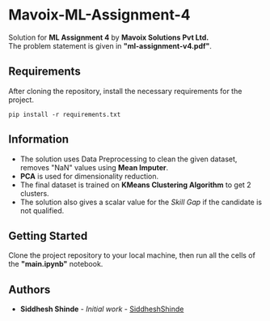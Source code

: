 # Mavoix-ML-Assignment-4

Solution for **ML Assignment 4** by **Mavoix Solutions Pvt Ltd.** <br>The problem statement is given in **"ml-assignment-v4.pdf"**.


## Requirements

After cloning the repository, install the necessary requirements for the project.
```
pip install -r requirements.txt
```

## Information

- The solution uses Data Preprocessing to clean the given dataset, removes "NaN" values using **Mean Imputer**. 
- **PCA** is used for dimensionality reduction. 
- The final dataset is trained on **KMeans Clustering Algorithm** to get 2 clusters.
- The solution also gives a scalar value for the *Skill Gap* if the candidate is not qualified.

## Getting Started
Clone the project repository to your local machine, then run all the cells of the **"main.ipynb"** notebook.


## Authors

* **Siddhesh Shinde** - *Initial work* - [SiddheshShinde](https://github.com/siddhesh1598)

